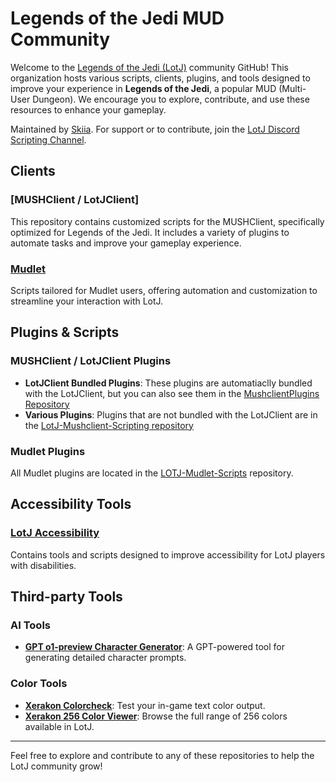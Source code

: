 # Legends of the Jedi MUD Community

Welcome to the [Legends of the Jedi (LotJ)](https://legendsofthejedi.com/) community GitHub! This organization hosts various scripts, clients, plugins, and tools designed to improve your experience in **Legends of the Jedi**, a popular MUD (Multi-User Dungeon). We encourage you to explore, contribute, and use these resources to enhance your gameplay.

Maintained by [Skiia](https://github.com/sceboucher). For support or to contribute, join the [LotJ Discord Scripting Channel](https://discord.gg/tfpAJxsRXB).


## Clients

### [MUSHClient / LotJClient]
This repository contains customized scripts for the MUSHClient, specifically optimized for Legends of the Jedi. It includes a variety of plugins to automate tasks and improve your gameplay experience.

### [Mudlet](https://github.com/LotJCommunity/LOTJ-Mudlet-Scripts)
Scripts tailored for Mudlet users, offering automation and customization to streamline your interaction with LotJ.



## Plugins & Scripts

### MUSHClient / LotJClient Plugins
- **LotJClient Bundled Plugins**: These plugins are automatiaclly bundled with the LotJClient, but you can also see them in the [MushclientPlugins Repository](https://github.com/LotJCommunity/MushclientPlugins)
- **Various Plugins**: Plugins that are not bundled with the LotJClient are in the [LotJ-Mushclient-Scripting repository](https://github.com/LotJCommunity/LotJ-Mushclient-Scripting)

### Mudlet Plugins
All Mudlet plugins are located in the [LOTJ-Mudlet-Scripts](https://github.com/LotJCommunity/LOTJ-Mudlet-Scripts) repository.



## Accessibility Tools

### [LotJ Accessibility](https://github.com/LotJCommunity/LotJ-Accessibility)
Contains tools and scripts designed to improve accessibility for LotJ players with disabilities.



## Third-party Tools

### AI Tools
- **[GPT o1-preview Character Generator](https://github.com/LotJCommunity/third-party-tools/blob/main/ai/prompt-o1-chargen)**: A GPT-powered tool for generating detailed character prompts.

### Color Tools
- **[Xerakon Colorcheck](https://xerakon.com/lotj/colorcheck.html)**: Test your in-game text color output.
- **[Xerakon 256 Color Viewer](https://xerakon.com/lotj/view256color.html)**: Browse the full range of 256 colors available in LotJ.

---

Feel free to explore and contribute to any of these repositories to help the LotJ community grow!
